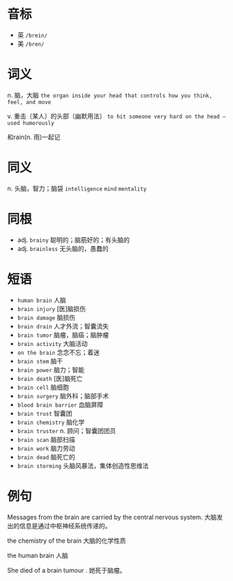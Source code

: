 # 音标

- 英 `/brein/`
- 美 `/bren/`

# 词义

n. 脑，大脑
`the organ inside your head that controls how you think, feel, and move`

v. 重击〔某人〕的头部〔幽默用法〕
`to hit someone very hard on the head – used humorously`



和rain(n. 雨)一起记

# 同义

n. 头脑，智力；脑袋
`intelligence` `mind` `mentality`

# 同根

- adj. `brainy` 聪明的；脑筋好的；有头脑的
- adj. `brainless` 无头脑的，愚蠢的

# 短语

- `human brain` 人脑
- `brain injury` [医]脑损伤
- `brain damage` 脑损伤
- `brain drain` 人才外流；智囊流失
- `brain tumor` 脑瘤，脑癌；脑肿瘤
- `brain activity` 大脑活动
- `on the brain` 念念不忘；着迷
- `brain stem` 脑干
- `brain power` 脑力；智能
- `brain death` [医]脑死亡
- `brain cell` 脑细胞
- `brain surgery` 脑外科；脑部手术
- `blood brain barrier` 血脑屏障
- `brain trust` 智囊团
- `brain chemistry` 脑化学
- `brain truster` n. 顾问；智囊团团员
- `brain scan` 脑部扫描
- `brain work` 脑力劳动
- `brain dead` 脑死亡的
- `brain storming` 头脑风暴法，集体创造性思维法

# 例句

Messages from the brain are carried by the central nervous system.
大脑发出的信息是通过中枢神经系统传递的。

the chemistry of the brain
大脑的化学性质

the human brain
人脑

She died of a brain tumour .
她死于脑瘤。


